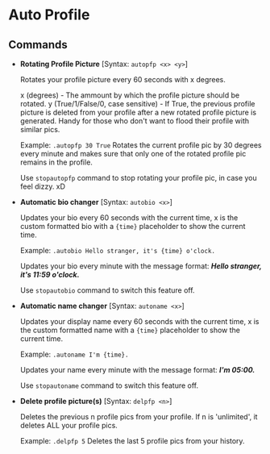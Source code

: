 # Auto Profile

## Commands

- **Rotating Profile Picture**
[Syntax: `autopfp <x> <y>`]

  Rotates your profile picture every 60 seconds with x degrees.
  
  x (degrees) - The ammount by which the profile picture should be rotated.
  y (True/1/False/0, case sensitive) - If True, the previous profile picture is deleted from your profile after a new rotated profile picture is generated. Handy for those who don't want to flood their profile with similar pics.
  
  Example: `.autopfp 30 True`
  Rotates the current profile pic by 30 degrees every minute and makes sure that only one of the rotated profile pic remains in the profile.

  Use `stopautopfp` command to stop rotating your profile pic, in case you feel dizzy. xD

- **Automatic bio changer**
[Syntax: `autobio <x>`]

  Updates your bio every 60 seconds with the current time, x is the custom formatted bio with a `{time}` placeholder to show the current time.
  
  Example: `.autobio Hello stranger, it's {time} o'clock.`

  Updates your bio every minute with the message format: ***Hello stranger, it's 11:59 o'clock.***

  Use `stopautobio` command to switch this feature off.

- **Automatic name changer**
[Syntax: `autoname <x>`]

  Updates your display name every 60 seconds with the current time, x is the custom formatted name with a `{time}` placeholder to show the current time.
  
  Example: `.autoname I'm {time}.`

  Updates your name every minute with the message format: ***I'm 05:00.***

  Use `stopautoname` command to switch this feature off.

- **Delete profile picture(s)**
[Syntax: `delpfp <n>`]

   Deletes the previous n profile pics from your profile. If n is 'unlimited', it deletes ALL your profile pics.
  
  Example: `.delpfp 5`
  Deletes the last 5 profile pics from your history.
<!--stackedit_data:
eyJoaXN0b3J5IjpbLTEyMjY5MTYzMDVdfQ==
-->
